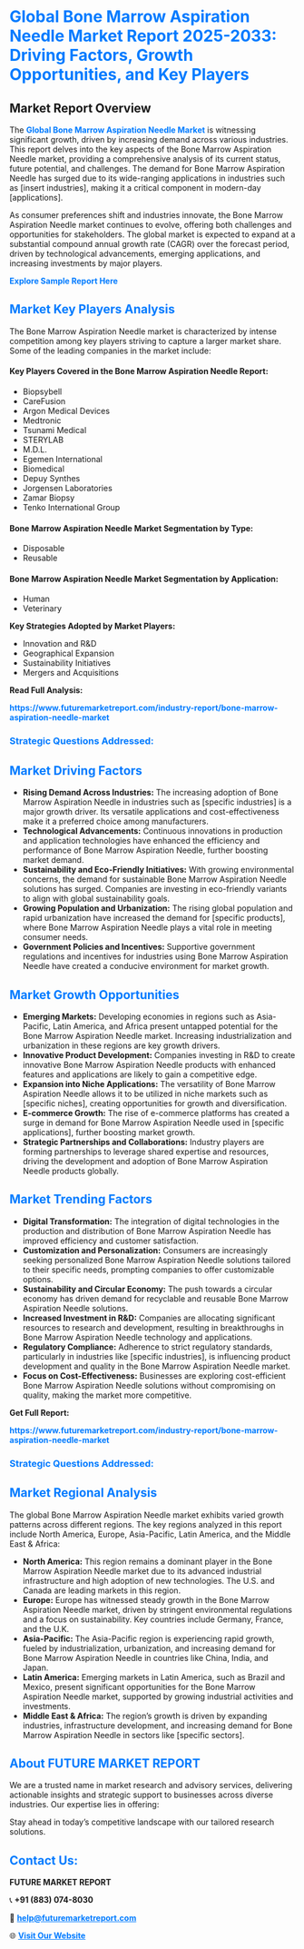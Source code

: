<h1 style="color: #007BFF;">Global Bone Marrow Aspiration Needle Market Report 2025-2033: Driving Factors, Growth Opportunities, and Key Players</h1>

<section id="overview">
<h2>Market Report Overview</h2>
<p>The <a href="https://www.futuremarketreport.com/industry-report/bone-marrow-aspiration-needle-market" style="color: #007BFF; text-decoration: none;"><strong>Global Bone Marrow Aspiration Needle Market</strong></a> is witnessing significant growth, driven by increasing demand across various industries. This report delves into the key aspects of the Bone Marrow Aspiration Needle market, providing a comprehensive analysis of its current status, future potential, and challenges. The demand for Bone Marrow Aspiration Needle has surged due to its wide-ranging applications in industries such as [insert industries], making it a critical component in modern-day [applications].</p>
<p>As consumer preferences shift and industries innovate, the Bone Marrow Aspiration Needle market continues to evolve, offering both challenges and opportunities for stakeholders. The global market is expected to expand at a substantial compound annual growth rate (CAGR) over the forecast period, driven by technological advancements, emerging applications, and increasing investments by major players.</p>
</section>

<section id="overview">
<p><a href="https://www.futuremarketreport.com/request-sample/reportId=60128" style="color: #007BFF; text-decoration: none;"><strong>Explore Sample Report Here</strong></a></p>
</section>

<section id="key-players">
<h2 style="color: #007BFF;">Market Key Players Analysis</h2>
<p>The Bone Marrow Aspiration Needle market is characterized by intense competition among key players striving to capture a larger market share. Some of the leading companies in the market include:</p>
<h4>Key Players Covered in the Bone Marrow Aspiration Needle Report:</h4>
<ul><li>Biopsybell</li><li>CareFusion</li><li>Argon Medical Devices</li><li>Medtronic</li><li>Tsunami Medical</li><li>STERYLAB</li><li>M.D.L.</li><li>Egemen International</li><li>Biomedical</li><li>Depuy Synthes</li><li>Jorgensen Laboratories</li><li>Zamar Biopsy</li><li>Tenko International Group</li></ul>
<h4>Bone Marrow Aspiration Needle Market Segmentation by Type:</h4>
<ul><li>Disposable</li><li>Reusable</li></ul>

<h4>Bone Marrow Aspiration Needle Market Segmentation by Application:</h4>
<ul><li>Human</li><li>Veterinary</li></ul>
<p><strong>Key Strategies Adopted by Market Players:</strong></p>
<ul>
<li>Innovation and R&D</li>
<li>Geographical Expansion</li>
<li>Sustainability Initiatives</li>
<li>Mergers and Acquisitions</li>
</ul>
</section>

<section>
<p><strong>Read Full Analysis: </strong></p><a href="https://www.futuremarketreport.com/industry-report/bone-marrow-aspiration-needle-market" style="color: #007BFF; text-decoration: none;"><strong>https://www.futuremarketreport.com/industry-report/bone-marrow-aspiration-needle-market</strong></a>
<h3 style="color: #007BFF;">Strategic Questions Addressed:</h3>
</section>

<section id="driving-factors">
<h2 style="color: #007BFF;">Market Driving Factors</h2>
<ul>
<li><strong>Rising Demand Across Industries:</strong> The increasing adoption of Bone Marrow Aspiration Needle in industries such as [specific industries] is a major growth driver. Its versatile applications and cost-effectiveness make it a preferred choice among manufacturers.</li>
<li><strong>Technological Advancements:</strong> Continuous innovations in production and application technologies have enhanced the efficiency and performance of Bone Marrow Aspiration Needle, further boosting market demand.</li>
<li><strong>Sustainability and Eco-Friendly Initiatives:</strong> With growing environmental concerns, the demand for sustainable Bone Marrow Aspiration Needle solutions has surged. Companies are investing in eco-friendly variants to align with global sustainability goals.</li>
<li><strong>Growing Population and Urbanization:</strong> The rising global population and rapid urbanization have increased the demand for [specific products], where Bone Marrow Aspiration Needle plays a vital role in meeting consumer needs.</li>
<li><strong>Government Policies and Incentives:</strong> Supportive government regulations and incentives for industries using Bone Marrow Aspiration Needle have created a conducive environment for market growth.</li>
</ul>
</section>

<section id="growth-opportunities">
<h2 style="color: #007BFF;">Market Growth Opportunities</h2>
<ul>
<li><strong>Emerging Markets:</strong> Developing economies in regions such as Asia-Pacific, Latin America, and Africa present untapped potential for the Bone Marrow Aspiration Needle market. Increasing industrialization and urbanization in these regions are key growth drivers.</li>
<li><strong>Innovative Product Development:</strong> Companies investing in R&D to create innovative Bone Marrow Aspiration Needle products with enhanced features and applications are likely to gain a competitive edge.</li>
<li><strong>Expansion into Niche Applications:</strong> The versatility of Bone Marrow Aspiration Needle allows it to be utilized in niche markets such as [specific niches], creating opportunities for growth and diversification.</li>
<li><strong>E-commerce Growth:</strong> The rise of e-commerce platforms has created a surge in demand for Bone Marrow Aspiration Needle used in [specific applications], further boosting market growth.</li>
<li><strong>Strategic Partnerships and Collaborations:</strong> Industry players are forming partnerships to leverage shared expertise and resources, driving the development and adoption of Bone Marrow Aspiration Needle products globally.</li>
</ul>
</section>

<section id="trending-factors">
<h2 style="color: #007BFF;">Market Trending Factors</h2>
<ul>
<li><strong>Digital Transformation:</strong> The integration of digital technologies in the production and distribution of Bone Marrow Aspiration Needle has improved efficiency and customer satisfaction.</li>
<li><strong>Customization and Personalization:</strong> Consumers are increasingly seeking personalized Bone Marrow Aspiration Needle solutions tailored to their specific needs, prompting companies to offer customizable options.</li>
<li><strong>Sustainability and Circular Economy:</strong> The push towards a circular economy has driven demand for recyclable and reusable Bone Marrow Aspiration Needle solutions.</li>
<li><strong>Increased Investment in R&D:</strong> Companies are allocating significant resources to research and development, resulting in breakthroughs in Bone Marrow Aspiration Needle technology and applications.</li>
<li><strong>Regulatory Compliance:</strong> Adherence to strict regulatory standards, particularly in industries like [specific industries], is influencing product development and quality in the Bone Marrow Aspiration Needle market.</li>
<li><strong>Focus on Cost-Effectiveness:</strong> Businesses are exploring cost-efficient Bone Marrow Aspiration Needle solutions without compromising on quality, making the market more competitive.</li>
</ul>
</section>

<section>
<p><strong>Get Full Report: </strong></p><a href="https://www.futuremarketreport.com/industry-report/bone-marrow-aspiration-needle-market" style="color: #007BFF; text-decoration: none;"><strong>https://www.futuremarketreport.com/industry-report/bone-marrow-aspiration-needle-market</strong></a>
<h3 style="color: #007BFF;">Strategic Questions Addressed:</h3>
</section>


<section id="regional-analysis">
<h2 style="color: #007BFF;">Market Regional Analysis</h2>
<p>The global Bone Marrow Aspiration Needle market exhibits varied growth patterns across different regions. The key regions analyzed in this report include North America, Europe, Asia-Pacific, Latin America, and the Middle East & Africa:</p>
<ul>
<li><strong>North America:</strong> This region remains a dominant player in the Bone Marrow Aspiration Needle market due to its advanced industrial infrastructure and high adoption of new technologies. The U.S. and Canada are leading markets in this region.</li>
<li><strong>Europe:</strong> Europe has witnessed steady growth in the Bone Marrow Aspiration Needle market, driven by stringent environmental regulations and a focus on sustainability. Key countries include Germany, France, and the U.K.</li>
<li><strong>Asia-Pacific:</strong> The Asia-Pacific region is experiencing rapid growth, fueled by industrialization, urbanization, and increasing demand for Bone Marrow Aspiration Needle in countries like China, India, and Japan.</li>
<li><strong>Latin America:</strong> Emerging markets in Latin America, such as Brazil and Mexico, present significant opportunities for the Bone Marrow Aspiration Needle market, supported by growing industrial activities and investments.</li>
<li><strong>Middle East & Africa:</strong> The region’s growth is driven by expanding industries, infrastructure development, and increasing demand for Bone Marrow Aspiration Needle in sectors like [specific sectors].</li>
</ul>
</section>

<footer>
<h2 style="color: #007BFF;">About FUTURE MARKET REPORT</h2>
<p>We are a trusted name in market research and advisory services, delivering actionable insights and strategic support to businesses across diverse industries. Our expertise lies in offering:</p>

<p>Stay ahead in today’s competitive landscape with our tailored research solutions.</p>

<h2 style="color: #007BFF;">Contact Us:</h2>
<p><strong>FUTURE MARKET REPORT</strong></p>
<p>📞 <strong>+91 (883) 074-8030</strong></p>
<p>📧 <strong><a href="mailto:help@futuremarketreport.com" style="color: #007BFF;">help@futuremarketreport.com</a></strong></p>
<p>🌐 <strong><a href="https://www.futuremarketreport.com/" style="color: #007BFF;">Visit Our Website</a></strong></p>
</footer>